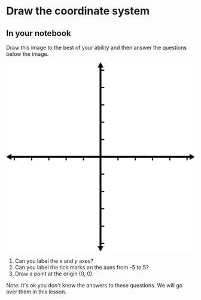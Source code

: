 # Draw the coordinate system

## In your notebook

Draw this image to the best of your ability and then answer the questions below the image.

![Cartesian plane](images/coordinates.gif)

1. Can you label the _x_ and _y_ axes?
2. Can you label the tick marks on the axes from -5 to 5?
3. Draw a point at the origin (0, 0).

Note: It's ok you don't know the answers to these questions. We will go over them in this lesson.
